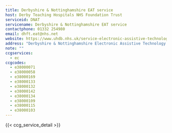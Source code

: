 ```yaml
---
title: Derbyshire & Nottinghamshire EAT service 
host: Derby Teaching Hospitals NHS Foundation Trust
serviceid: DNAT
servicename: Derbyshire & Nottinghamshire EAT service 
contactphone: 01332 254980
email: dhft.eat@nhs.net
website: https://www.uhdb.nhs.uk/service-electronic-assistive-technology
address: "Derbyshire & Nottinghamshire Electronic Assistive Technology Service, London Road Community Hospital, London Road, Derby DE1 2QY"
note: ""
ccgservices:
  - ec
ccgcodes:
  - e38000071
  - e38000058
  - e38000169
  - e38000133
  - e38000132
  - e38000142
  - e38000134
  - e38000109
  - e38000115
  - e38000103
---
```


{{< ccg_service_detail >}}
